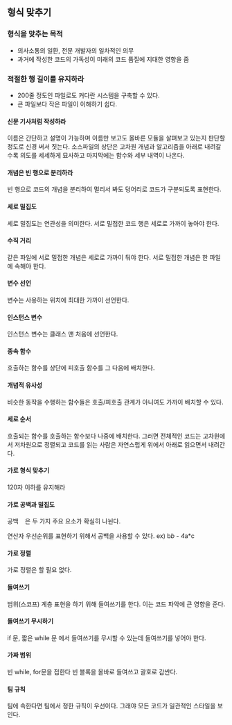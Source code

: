 ## 형식 맞추기

### 형식을 맞추는 목적

- 의사소통의 일환, 전문 개발자의 일차적인 의무
- 과거에 작성한 코드의 가독성이 미래의 코드 품질에 지대한 영향을 줌

### 적절한 행 길이를 유지하라

- 200줄 정도인 파일로도 커다란 시스템을 구축할 수 있다.
- 큰 파일보다 작은 파일이 이해하기 쉽다.

#### 신문 기사처럼 작성하라

이름은 간단하고 설명이 가능하며 이름만 보고도 올바른 모듈을 살펴보고 있는지 판단할 정도로 신경 써서 짓는다. 소스파일의 상단은 고차원 개념과 알고리즘을 아래로 내려갈수록 의도를 세세하게 묘사하고 마지막에는 함수와 세부 내역이 나온다.

#### 개념은 빈 행으로 분리하라

빈 행으로 코드의 개념을 분리하여 멀리서 봐도 덩어리로 코드가 구분되도록 표현한다.

#### 세로 밀집도

세로 밀집도는 연관성을 의미한다. 서로 밀접한 코드 행은 세로로 가까이 놓아야 한다.

#### 수직 거리

같은 파일에 서로 밀접한 개념은 세로로 가까이 둬야 한다. 서로 밀접한 개념은 한 파일에 속해야 한다.

#### 변수 선언

변수는 사용하는 위치에 최대한 가까이 선언한다.

#### 인스턴스 변수

인스턴스 변수는 클래스 맨 처음에 선언한다.

#### 종속 함수

호출하는 함수를 상단에 피호출 함수를 그 다음에 배치한다.

#### 개념적 유사성

비슷한 동작을 수행하는 함수들은 호출/피호출 관계가 아니여도 가까이 배치할 수 있다.

#### 세로 순서

호출되는 함수를 호출하는 함수보다 나중에 배치한다. 그러면 전체적인 코드는 고차원에서 저차원으로 정렬되고 코드를 읽는 사람은 자연스럽게 위에서 아래로 읽으면서 내려간다.

#### 가로 형식 맞추기

120자 이하를 유지해라

#### 가로 공백과 밀집도

공백 ` ` 은 두 가지 주요 요소가 확실히 나뉜다.

연산자 우선순위를 표현하기 위해서 공백을 사용할 수 있다.
ex) b*b - 4*a*c

#### 가로 정렬

가로 정렬은 할 필요 없다.

#### 들여쓰기

범위(스코프) 계층 표현을 하기 위해 들여쓰기를 한다. 이는 코드 파악에 큰 영향을 준다.

#### 들여쓰기 무시하기

if 문, 짧은 while 문 에서 들여쓰기를 무시할 수 있는데 들여쓰기를 넣어야 한다.

#### 가짜 범위

빈 while, for문을 접한다 빈 블록을 올바로 들여쓰고 괄호로 감싼다.

#### 팀 규칙

팀에 속한다면 팀에서 정한 규칙이 우선이다. 그래야 모든 코드가 일관적인 스타일을 보인다.
